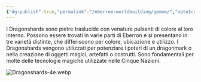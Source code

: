 ```yaml
---
{"dg-publish":true,"permalink":"/eberron-worldbuilding/gemme/","noteIcon":"3"}
---
```



I Dragonshards sono pietre traslucide con venature pulsanti di colore al loro interno. Possono essere trovati in varie parti di Eberron e si presentano in tre varietà distinte, che differiscono per colore, ubicazione e utilizzo. I Dragonshards vengono utilizzati per potenziare i poteri di un dragonmark o nella creazione di oggetti magici, artefatti o costrutti. Sono fondamentali per molte delle tecnologie magiche utilizzate nelle Cinque Nazioni.


![Dragonshards-4e.webp](/img/user/Assets/Dragonshards-4e.webp)